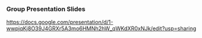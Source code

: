 ###  Group Presentation Slides 

https://docs.google.com/presentation/d/1-wwpjqKj8O39J4GRXr5A3mo6HMNh2hW_qWKdXR0xNJk/edit?usp=sharing




